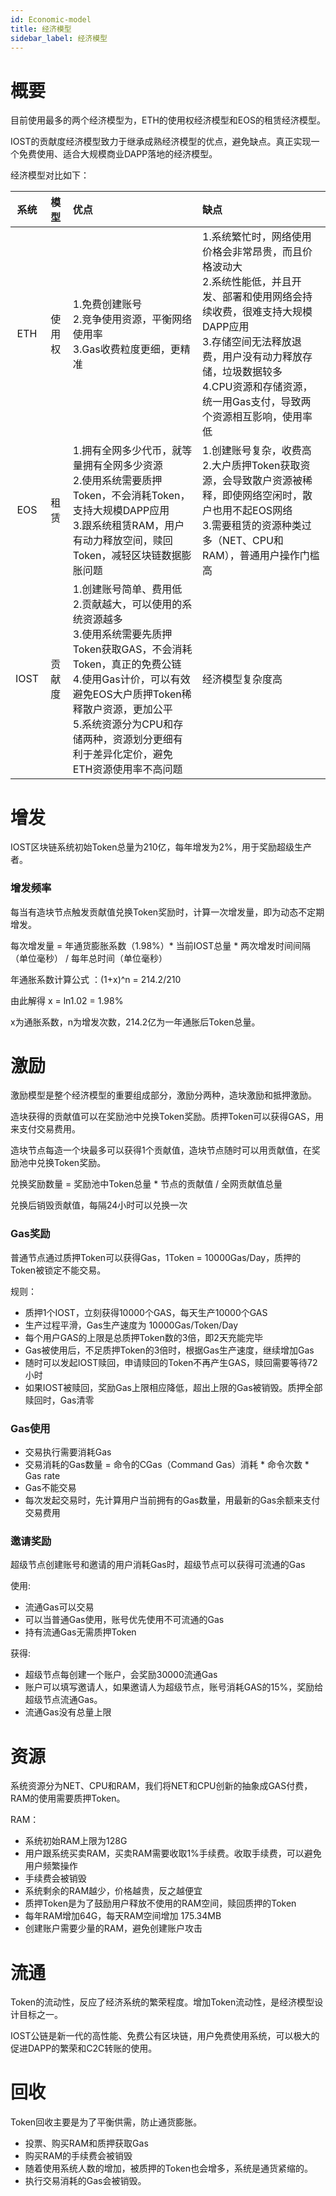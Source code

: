 ```yaml
---
id: Economic-model
title: 经济模型
sidebar_label: 经济模型
---
```


# 概要

目前使用最多的两个经济模型为，ETH的使用权经济模型和EOS的租赁经济模型。

IOST的贡献度经济模型致力于继承成熟经济模型的优点，避免缺点。真正实现一个免费使用、适合大规模商业DAPP落地的经济模型。

经济模型对比如下：

| 系统 | 模型 | 优点 | 缺点 |
| :---: | :----: | :----- | :----- |
| ETH | 使用权 | 1.免费创建账号<br>2.竞争使用资源，平衡网络使用率<br>3.Gas收费粒度更细，更精准  | 1.系统繁忙时，网络使用价格会非常昂贵，而且价格波动大<br>2.系统性能低，并且开发、部署和使用网络会持续收费，很难支持大规模DAPP应用<br>3.存储空间无法释放退费，用户没有动力释放存储，垃圾数据较多<br>4.CPU资源和存储资源，统一用Gas支付，导致两个资源相互影响，使用率低 |
| EOS | 租赁 | 1.拥有全网多少代币，就等量拥有全网多少资源<br>2.使用系统需要质押Token，不会消耗Token，支持大规模DAPP应用<br>3.跟系统租赁RAM，用户有动力释放空间，赎回Token，减轻区块链数据膨胀问题 | 1.创建账号复杂，收费高<br>2.大户质押Token获取资源，会导致散户资源被稀释，即使网络空闲时，散户也用不起EOS网络<br>3.需要租赁的资源种类过多（NET、CPU和RAM），普通用户操作门槛高 |
| IOST | 贡献度 | 1.创建账号简单、费用低<br>2.贡献越大，可以使用的系统资源越多<br>3.使用系统需要先质押Token获取GAS，不会消耗Token，真正的免费公链<br>4.使用Gas计价，可以有效避免EOS大户质押Token稀释散户资源，更加公平<br>5.系统资源分为CPU和存储两种，资源划分更细有利于差异化定价，避免ETH资源使用率不高问题 | 经济模型复杂度高 |


# 增发
    
IOST区块链系统初始Token总量为210亿，每年增发为2%，用于奖励超级生产者。

### 增发频率
每当有造块节点触发贡献值兑换Token奖励时，计算一次增发量，即为动态不定期增发。

每次增发量 = 年通货膨胀系数（1.98%）* 当前IOST总量 * 两次增发时间间隔（单位毫秒） / 每年总时间（单位毫秒）

年通胀系数计算公式 ：(1+x)^n = 214.2/210

由此解得 x = ln1.02 = 1.98%

x为通胀系数，n为增发次数，214.2亿为一年通胀后Token总量。

# 激励

激励模型是整个经济模型的重要组成部分，激励分两种，造块激励和抵押激励。

造块获得的贡献值可以在奖励池中兑换Token奖励。质押Token可以获得GAS，用来支付交易费用。

造块节点每造一个块最多可以获得1个贡献值，造块节点随时可以用贡献值，在奖励池中兑换Token奖励。

兑换奖励数量 = 奖励池中Token总量 * 节点的贡献值 / 全网贡献值总量 

兑换后销毁贡献值，每隔24小时可以兑换一次

### Gas奖励
    
普通节点通过质押Token可以获得Gas，1Token = 10000Gas/Day，质押的Token被锁定不能交易。

规则：

- 质押1个IOST，立刻获得10000个GAS，每天生产10000个GAS
- 生产过程平滑，Gas生产速度为 10000Gas/Token/Day
- 每个用户GAS的上限是总质押Token数的3倍，即2天充能完毕
- Gas被使用后，不足质押Token的3倍时，根据Gas生产速度，继续增加Gas
- 随时可以发起IOST赎回，申请赎回的Token不再产生GAS，赎回需要等待72小时
- 如果IOST被赎回，奖励Gas上限相应降低，超出上限的Gas被销毁。质押全部赎回时，Gas清零

### Gas使用

- 交易执行需要消耗Gas
- 交易消耗的Gas数量 =  命令的CGas（Command Gas）消耗 * 命令次数 * Gas rate
- Gas不能交易
- 每次发起交易时，先计算用户当前拥有的Gas数量，用最新的Gas余额来支付交易费用

### 邀请奖励

超级节点创建账号和邀请的用户消耗Gas时，超级节点可以获得可流通的Gas

使用:

- 流通Gas可以交易
- 可以当普通Gas使用，账号优先使用不可流通的Gas
- 持有流通Gas无需质押Token

获得:

- 超级节点每创建一个账户，会奖励30000流通Gas
- 账户可以填写邀请人，如果邀请人为超级节点，账号消耗GAS的15%，奖励给超级节点流通Gas。
- 流通Gas没有总量上限

# 资源
    
系统资源分为NET、CPU和RAM，我们将NET和CPU创新的抽象成GAS付费，RAM的使用需要质押Token。

RAM：

- 系统初始RAM上限为128G
- 用户跟系统买卖RAM，买卖RAM需要收取1%手续费。收取手续费，可以避免用户频繁操作
- 手续费会被销毁
- 系统剩余的RAM越少，价格越贵，反之越便宜
- 质押Token是为了鼓励用户释放不使用的RAM空间，赎回质押的Token
- 每年RAM增加64G，每天RAM空间增加 175.34MB
- 创建账户需要少量的RAM，避免创建账户攻击

# 流通
    
Token的流动性，反应了经济系统的繁荣程度。增加Token流动性，是经济模型设计目标之一。

IOST公链是新一代的高性能、免费公有区块链，用户免费使用系统，可以极大的促进DAPP的繁荣和C2C转账的使用。

# 回收

Token回收主要是为了平衡供需，防止通货膨胀。

- 投票、购买RAM和质押获取Gas
- 购买RAM的手续费会被销毁
- 随着使用系统人数的增加，被质押的Token也会增多，系统是通货紧缩的。
- 执行交易消耗的Gas会被销毁。
